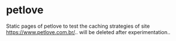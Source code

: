 # petlove
Static pages of petlove to test the caching strategies of site https://www.petlove.com.br/..
will be deleted after experimentation..
